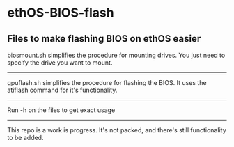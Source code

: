 # ethOS-BIOS-flash
Files to make flashing BIOS on ethOS easier
-------------------------------
biosmount.sh simplifies the procedure for mounting drives. You just need to specify the drive you want to mount.

----
gpuflash.sh simplifies the procedure for flashing the BIOS. It uses the atiflash command for it's functionality.

----
Run -h on the files to get exact usage

--------------------------------

This repo is a work is progress. It's not packed, and there's still functionality to be added.
